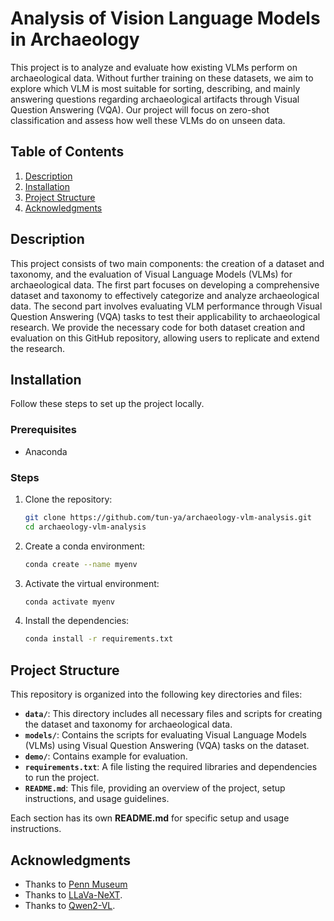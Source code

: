 # Analysis of Vision Language Models in Archaeology

This project is to analyze and evaluate how existing VLMs perform on archaeological data. Without further training on these datasets, we aim to explore which VLM is most suitable for sorting, describing, and mainly answering questions regarding archaeological artifacts through Visual Question Answering (VQA). Our project will focus on zero-shot classification and assess how well these VLMs do on unseen data.

## Table of Contents

1. [Description](#description)
2. [Installation](#installation)
3. [Project Structure](#structure)
4. [Acknowledgments](#acknowledgments)

## Description

This project consists of two main components: the creation of a dataset and taxonomy, and the evaluation of Visual Language Models (VLMs) for archaeological data. The first part focuses on developing a comprehensive dataset and taxonomy to effectively categorize and analyze archaeological data. The second part involves evaluating VLM performance through Visual Question Answering (VQA) tasks to test their applicability to archaeological research. We provide the necessary code for both dataset creation and evaluation on this GitHub repository, allowing users to replicate and extend the research.

## Installation

Follow these steps to set up the project locally.

### Prerequisites

- Anaconda

### Steps

1. Clone the repository:

    ```bash
    git clone https://github.com/tun-ya/archaeology-vlm-analysis.git
    cd archaeology-vlm-analysis
    ```

2. Create a conda environment:

    ```bash
    conda create --name myenv
    ```

3. Activate the virtual environment:

    ```bash
    conda activate myenv
    ```

4. Install the dependencies:

    ```bash
    conda install -r requirements.txt
    ```

## Project Structure

This repository is organized into the following key directories and files:

- **`data/`**: This directory includes all necessary files and scripts for creating the dataset and taxonomy for archaeological data.
- **`models/`**: Contains the scripts for evaluating Visual Language Models (VLMs) using Visual Question Answering (VQA) tasks on the dataset.
- **`demo/`**: Contains example for evaluation.
- **`requirements.txt`**: A file listing the required libraries and dependencies to run the project.
- **`README.md`**: This file, providing an overview of the project, setup instructions, and usage guidelines.

Each section has its own **README.md** for specific setup and usage instructions.


## Acknowledgments

- Thanks to [Penn Museum](https://www.penn.museum/)
- Thanks to [LLaVa-NeXT](https://huggingface.co/llava-hf/llava-v1.6-mistral-7b-hf).
- Thanks to [Qwen2-VL](https://huggingface.co/Qwen/Qwen2-VL-7B-Instruct).
